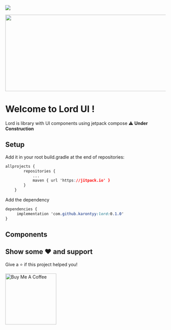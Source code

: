 [![](https://jitpack.io/v/karontyy/lord.svg)](https://jitpack.io/#karontyy/lord)

<img src="https://raw.githubusercontent.com/karontyy/lord/master/lordLogo.png" width="820" height="240"/>


# Welcome to Lord UI !
Lord is library with UI components using jetpack compose
⚠ **Under Construction**

## Setup

Add it in your root build.gradle at the end of repositories:
```css
allprojects {
		repositories {
			...
			maven { url 'https://jitpack.io' }
		}
	}
```
Add the dependency
```css
dependencies {
	 implementation 'com.github.karontyy:lord:0.1.0'
}
```

## Components



## Show some ❤ and support

Give a ⭐️ if this project helped you!

<a href="https://www.buymeacoffee.com/karonty" target="_blank">
    <img src="https://cdn.buymeacoffee.com/buttons/v2/default-yellow.png" alt="Buy Me A Coffee" width="160">
</a>